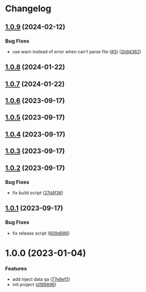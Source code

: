 # Changelog

## [1.0.9](https://github.com/wongnai/rollup-plugin-data-qa/compare/v1.0.8...v1.0.9) (2024-02-12)


### Bug Fixes

* use warn instead of error when can't parse file ([#3](https://github.com/wongnai/rollup-plugin-data-qa/issues/3)) ([2b94362](https://github.com/wongnai/rollup-plugin-data-qa/commit/2b94362aca4d6e8cc09a8caa1d53cd54b251a833))

## [1.0.8](https://github.com/wongnai/rollup-plugin-data-qa/compare/v1.0.7...v1.0.8) (2024-01-22)

## [1.0.7](https://github.com/wongnai/rollup-plugin-data-qa/compare/v1.0.6...v1.0.7) (2024-01-22)

## [1.0.6](https://github.com/wongnai/rollup-plugin-data-qa/compare/v1.0.5...v1.0.6) (2023-09-17)

## [1.0.5](https://github.com/wongnai/rollup-plugin-data-qa/compare/v1.0.4...v1.0.5) (2023-09-17)

## [1.0.4](https://github.com/wongnai/rollup-plugin-data-qa/compare/v1.0.3...v1.0.4) (2023-09-17)

## [1.0.3](https://github.com/wongnai/rollup-plugin-data-qa/compare/v1.0.2...v1.0.3) (2023-09-17)

## [1.0.2](https://github.com/wongnai/rollup-plugin-data-qa/compare/v1.0.1...v1.0.2) (2023-09-17)


### Bug Fixes

* fix build script ([27d4f36](https://github.com/wongnai/rollup-plugin-data-qa/commit/27d4f36798c229658feca78f26039f9cb4640598))

## [1.0.1](https://github.com/wongnai/rollup-plugin-data-qa/compare/v1.0.0...v1.0.1) (2023-09-17)


### Bug Fixes

* fix release script ([609d996](https://github.com/wongnai/rollup-plugin-data-qa/commit/609d996aa594bf0f2632918644897e723378fb86))

# 1.0.0 (2023-01-04)


### Features

* add inject data qa ([77e8ef5](https://github.com/wongnai/rollup-plugin-data-qa/commit/77e8ef5cb684d423521adf34ca3d89a2cf08aacc))
* init project ([d189896](https://github.com/wongnai/rollup-plugin-data-qa/commit/d189896e19fceb399a5e2931c84def44f7bea297))
